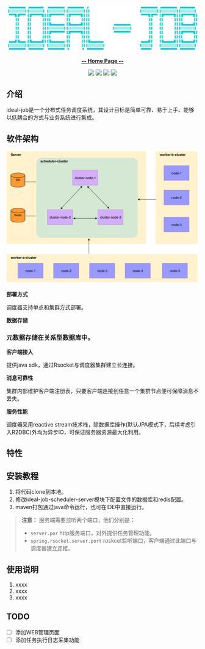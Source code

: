 ![image-logo](./assets/image-logo.png)

<p align="center"><a href="https://github.com/Songzhizong/ideal-job/"><strong>-- Home Page --</strong></a></p>

<p align="center">
    <img src="https://img.shields.io/badge/License-GPL%203.0-blue.svg?longCache=true&style=flat-square">
    <img src="https://img.shields.io/badge/Spring%20Boot-2.3.3-yellow.svg?style=flat-square">
    <img
        src="https://img.shields.io/badge/Project%20Reactor-Dysprosium%20SR11-orange.svg?longCache=true&style=flat-square">
    <img src="https://img.shields.io/badge/RSocket-1.0.2-brightgreen.svg?longCache=true&style=flat-square">
</p>

## 介绍

ideal-job是一个分布式任务调度系统，其设计目标是简单可靠、易于上手、能够以低耦合的方式与业务系统进行集成。

## 软件架构

![image-20200911145013596](./assets/image-architecture-diagram.png)

**部署方式**

调度器支持单点和集群方式部署。

**数据存储**

### 元数据存储在关系型数据库中。

**客户端接入**

提供java sdk，通过Rsocket与调度器集群建立长连接。

**消息可靠性**

集群内部维护客户端注册表，只要客户端连接到任意一个集群节点便可保障消息不丢失。

**服务性能**

调度器采用reactive stream技术栈，除数据库操作(默认JPA模式下，后续考虑引入R2DBC)外均为异步IO，可保证服务器资源最大化利用。

## 特性



## 安装教程

1.  将代码clone到本地。
2.  修改ideal-job-scheduler-server模块下配置文件的数据库和redis配置。
3.  maven打包通过java命令运行，也可在IDE中直接运行。

> **注意：** 服务端需要监听两个端口，他们分别是：
>
> - `server.por`  http服务端口，对外提供任务管理功能。
> - `spring.rsocket.server.port`  roskcet监听端口，客户端通过此端口与调度器建立连接。

## 使用说明

1.  xxxx
2.  xxxx
3.  xxxx

## TODO

- [ ] 添加WEB管理页面
- [ ] 添加任务执行日志采集功能